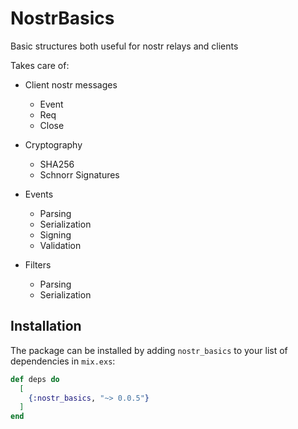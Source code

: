 # NostrBasics

Basic structures both useful for nostr relays and clients

Takes care of:

- Client nostr messages
  - Event
  - Req
  - Close

- Cryptography
  - SHA256
  - Schnorr Signatures

- Events
  - Parsing
  - Serialization
  - Signing
  - Validation
  
- Filters
  - Parsing
  - Serialization

## Installation

The package can be installed by adding `nostr_basics` to your list of dependencies in `mix.exs`:

```elixir
def deps do
  [
    {:nostr_basics, "~> 0.0.5"}
  ]
end
```

